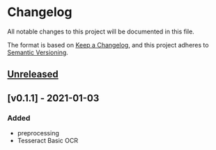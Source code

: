 # Changelog

All notable changes to this project will be documented in this file.

The format is based on [Keep a Changelog](https://keepachangelog.com/en/1.0.0/), and this project adheres to [Semantic Versioning](https://semver.org/spec/v2.0.0.html).

## [Unreleased]

## [v0.1.1] - 2021-01-03

### Added

- preprocessing
- Tesseract Basic OCR

[Unreleased]: https://github.com/TheDigitalPhoenixX/Simple-Tesseract-Python-OCR/compare/v0.1.0...HEAD
[v1.0.0]: https://github.com/TheDigitalPhoenixX/Simple-Tesseract-Python-OCR/compare/v0.3.0...v1.0.0
[v0.1.0]: https://github.com/TheDigitalPhoenixX/Simple-Tesseract-Python-OCR/releases/tag/v0.1.0
